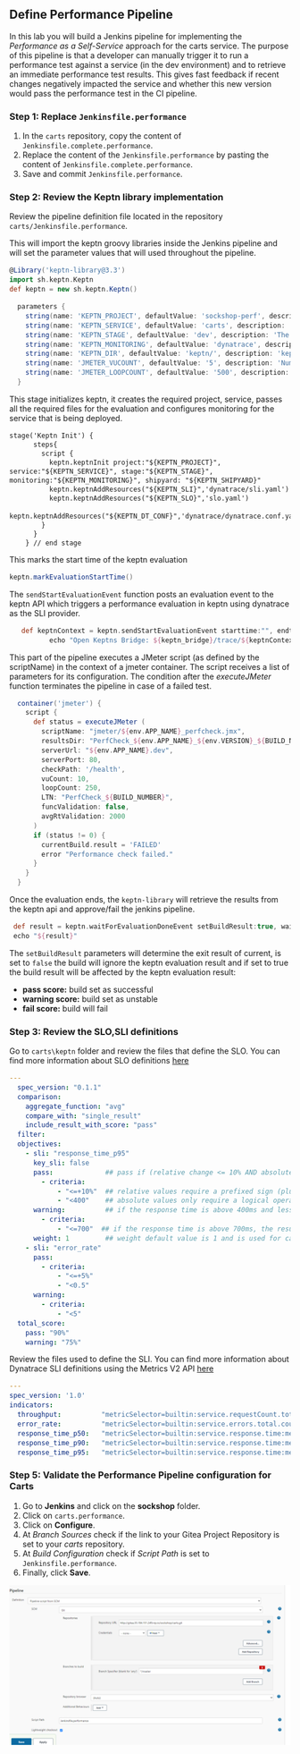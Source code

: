 ## Define Performance Pipeline

In this lab you will build a Jenkins pipeline for implementing the *Performance as a Self-Service* approach for the carts service. The purpose of this pipeline is that a developer can manually trigger it to run a performance test against a service (in the dev environment) and to retrieve an immediate performance test results. This gives fast feedback if recent changes negatively impacted the service and whether this new version would pass the performance test in the CI pipeline.

### Step 1: Replace `Jenkinsfile.performance`

1. In the `carts` repository, copy the content of `Jenkinsfile.complete.performance`.
1. Replace the content of the `Jenkinsfile.performance` by pasting the content of `Jenkinsfile.complete.performance`.
1. Save and commit `Jenkinsfile.performance`.

### Step 2: Review the Keptn library implementation

Review the pipeline definition file located in the repository `carts/Jenkinsfile.performance`.

This will import the keptn groovy libraries inside the Jenkins pipeline and will set the parameter values that will used throughout the pipeline.

```groovy
@Library('keptn-library@3.3')
import sh.keptn.Keptn
def keptn = new sh.keptn.Keptn()
```

```groovy
  parameters {
    string(name: 'KEPTN_PROJECT', defaultValue: 'sockshop-perf', description: 'The name of the application.', trim: true)
    string(name: 'KEPTN_SERVICE', defaultValue: 'carts', description: 'The name of the service', trim: true)
    string(name: 'KEPTN_STAGE', defaultValue: 'dev', description: 'The name of the environment.', trim: true)
    string(name: 'KEPTN_MONITORING', defaultValue: 'dynatrace', description: 'Name of monitoring provider.', trim: true)
    string(name: 'KEPTN_DIR', defaultValue: 'keptn/', description: 'keptn shipyard file location', trim: true)
    string(name: 'JMETER_VUCOUNT', defaultValue: '5', description: 'Number of virtual users', trim: true)
    string(name: 'JMETER_LOOPCOUNT', defaultValue: '500', description: 'Number of loops', trim: true)
  }
```

This stage initializes keptn, it creates the required project, service, passes all the required files for the evaluation and configures monitoring for the service that is being deployed.

```
stage('Keptn Init') {
      steps{
        script {
          keptn.keptnInit project:"${KEPTN_PROJECT}", service:"${KEPTN_SERVICE}", stage:"${KEPTN_STAGE}", monitoring:"${KEPTN_MONITORING}", shipyard: "${KEPTN_SHIPYARD}"
          keptn.keptnAddResources("${KEPTN_SLI}",'dynatrace/sli.yaml')
          keptn.keptnAddResources("${KEPTN_SLO}",'slo.yaml')
          keptn.keptnAddResources("${KEPTN_DT_CONF}",'dynatrace/dynatrace.conf.yaml')          
        }
      }
    } // end stage
```

This marks the start time of the keptn evaluation

```groovy
keptn.markEvaluationStartTime()
```

The `sendStartEvaluationEvent` function posts an evaluation event to the keptn API which triggers a performance evaluation in keptn using dynatrace as the SLI provider.

```groovy
   def keptnContext = keptn.sendStartEvaluationEvent starttime:"", endtime:""
          echo "Open Keptns Bridge: ${keptn_bridge}/trace/${keptnContext}"
```

This part of the pipeline executes a JMeter script (as defined by the scriptName) in the context of a jmeter container. The script receives a list of parameters for its configuration. The condition after the *executeJMeter* function terminates the pipeline in case of a failed test.  

```groovy
  container('jmeter') {
    script {
      def status = executeJMeter ( 
        scriptName: "jmeter/${env.APP_NAME}_perfcheck.jmx",
        resultsDir: "PerfCheck_${env.APP_NAME}_${env.VERSION}_${BUILD_NUMBER}",
        serverUrl: "${env.APP_NAME}.dev", 
        serverPort: 80,
        checkPath: '/health',
        vuCount: 10,
        loopCount: 250,
        LTN: "PerfCheck_${BUILD_NUMBER}",
        funcValidation: false,
        avgRtValidation: 2000
      )
      if (status != 0) {
        currentBuild.result = 'FAILED'
        error "Performance check failed."
      }
    }
  }
```

Once the evaluation ends, the `keptn-library` will retrieve the results from the keptn api and approve/fail the jenkins pipeline.

```groovy
 def result = keptn.waitForEvaluationDoneEvent setBuildResult:true, waitTime:'5'
 echo "${result}"
```

The `setBuildResult` parameters will determine the exit result of current, is set to `false` the build will ignore the keptn evaluation result and if set to true the build result will be affected by the keptn evaluation result:

- **pass score:** build set as successful
- **warning score:** build set as unstable
- **fail score:** build will fail

### Step 3: Review the SLO,SLI definitions

Go to `carts\keptn` folder and review the files that define the SLO. You can find more information about SLO definitions [here](https://keptn.sh/docs/0.7.x/quality_gates/slo/)

```yaml
---
  spec_version: "0.1.1"
  comparison:
    aggregate_function: "avg"
    compare_with: "single_result"
    include_result_with_score: "pass"
  filter:
  objectives:
    - sli: "response_time_p95"
      key_sli: false
      pass:             ## pass if (relative change <= 10% AND absolute value is < 400ms)
        - criteria:
            - "<=+10%"  ## relative values require a prefixed sign (plus or minus)
            - "<400"    ## absolute values only require a logical operator
      warning:          ## if the response time is above 400ms and less or equal to 700ms, the result should be a warning
        - criteria:
            - "<=700"  ## if the response time is above 700ms, the result should be a failure
      weight: 1         ## weight default value is 1 and is used for calculating the score
    - sli: "error_rate"
      pass:
        - criteria:
            - "<=+5%"
            - "<0.5"
      warning:
        - criteria:
            - "<5"
  total_score:
    pass: "90%"
    warning: "75%"
```

Review the files used to define the SLI. You can find more information about Dynatrace SLI definitions using the Metrics V2 API [here](https://www.dynatrace.com/support/help/dynatrace-api/environment-api/metric-v2/)

```yaml
---
spec_version: '1.0'
indicators:
  throughput:          "metricSelector=builtin:service.requestCount.total:merge(0):sum&entitySelector=tag(environment:$STAGE),tag(app:$SERVICE),type(SERVICE)"
  error_rate:          "metricSelector=builtin:service.errors.total.count:merge(0):avg&entitySelector=tag(environment:$STAGE),tag(app:$SERVICE),type(SERVICE)"
  response_time_p50:   "metricSelector=builtin:service.response.time:merge(0):percentile(50)&entitySelector=tag(environment:$STAGE),tag(app:$SERVICE),type(SERVICE)"
  response_time_p90:   "metricSelector=builtin:service.response.time:merge(0):percentile(90)&entitySelector=tag(environment:$STAGE),tag(app:$SERVICE),type(SERVICE)"
  response_time_p95:   "metricSelector=builtin:service.response.time:merge(0):percentile(95)&entitySelector=tag(environment:$STAGE),tag(app:$SERVICE),type(SERVICE)"
```

### Step 5: Validate the Performance Pipeline configuration for Carts

1. Go to  **Jenkins** and click on the **sockshop** folder.
1. Click on `carts.performance`.
1. Click on **Configure**.
1. At *Branch Sources* check if the link to your Gitea Project Repository is set to your *carts* repository.
1. At *Build Configuration* check if *Script Path* is set to `Jenkinsfile.performance`.
2. Finally, click **Save**.

![keptn](../../../assets/images/jenkins.perf.png)
